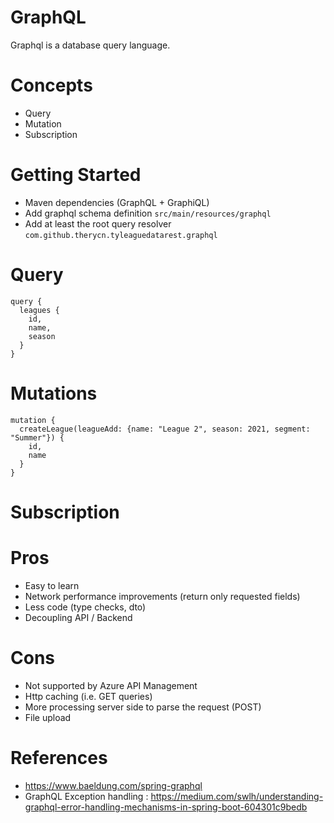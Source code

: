 # GraphQL

Graphql is a database query language.

# Concepts
- Query
- Mutation
- Subscription

# Getting Started
- Maven dependencies (GraphQL + GraphiQL)
- Add graphql schema definition `src/main/resources/graphql`
- Add at least the root query resolver `com.github.therycn.tyleaguedatarest.graphql`

# Query

```
query {
  leagues {
    id, 
    name, 
    season
  }
}
```

# Mutations

```
mutation {
  createLeague(leagueAdd: {name: "League 2", season: 2021, segment: "Summer"}) {
    id,
    name
  }
}
```

# Subscription
# Pros

- Easy to learn
- Network performance improvements (return only requested fields)
- Less code (type checks, dto)
- Decoupling API / Backend

# Cons

- Not supported by Azure API Management
- Http caching (i.e. GET queries)
- More processing server side to parse the request (POST)
- File upload

# References
- https://www.baeldung.com/spring-graphql
- GraphQL Exception handling : https://medium.com/swlh/understanding-graphql-error-handling-mechanisms-in-spring-boot-604301c9bedb